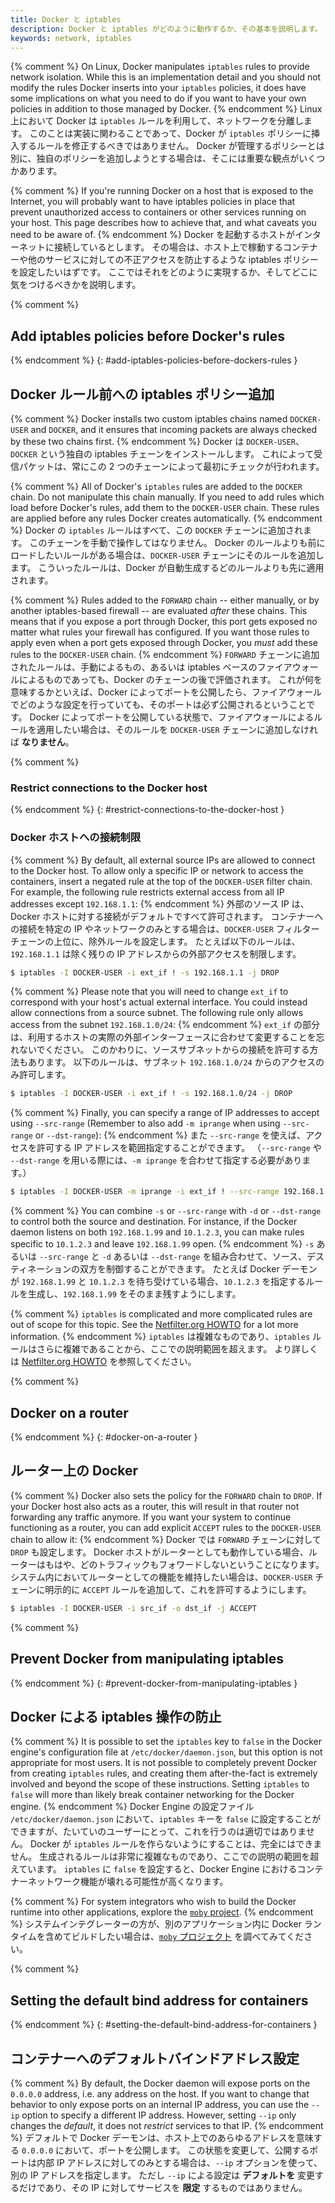 ```yaml
---
title: Docker と iptables
description: Docker と iptables がどのように動作するか、その基本を説明します。
keywords: network, iptables
---
```


{% comment %}
On Linux, Docker manipulates `iptables` rules to provide network isolation.
While this is an implementation detail and you should not modify the rules
Docker inserts into your `iptables` policies, it does have some implications
on what you need to do if you want to have your own policies in addition to
those managed by Docker.
{% endcomment %}
Linux 上において Docker は `iptables` ルールを利用して、ネットワークを分離します。
このことは実装に関わることであって、Docker が `iptables` ポリシーに挿入するルールを修正するべきではありません。
Docker が管理するポリシーとは別に、独自のポリシーを追加しようとする場合は、そこには重要な観点がいくつかあります。

{% comment %}
If you're running Docker on a host that is exposed to the Internet, you will
probably want to have iptables policies in place that prevent unauthorized
access to containers or other services running on your host. This page
describes how to achieve that, and what caveats you need to be aware of.
{% endcomment %}
Docker を起動するホストがインターネットに接続しているとします。
その場合は、ホスト上で稼動するコンテナーや他のサービスに対しての不正アクセスを防止するような iptables ポリシーを設定したいはずです。
ここではそれをどのように実現するか、そしてどこに気をつけるべきかを説明します。

{% comment %}
## Add iptables policies before Docker's rules
{% endcomment %}
{: #add-iptables-policies-before-dockers-rules }
## Docker ルール前への iptables ポリシー追加

{% comment %}
Docker installs two custom iptables chains named `DOCKER-USER` and `DOCKER`,
and it ensures that incoming packets are always checked by these two chains
first.
{% endcomment %}
Docker は `DOCKER-USER`、`DOCKER` という独自の iptables チェーンをインストールします。
これによって受信パケットは、常にこの 2 つのチェーンによって最初にチェックが行われます。

{% comment %}
All of Docker's `iptables` rules are added to the `DOCKER` chain. Do not
manipulate this chain manually. If you need to add rules which load before
Docker's rules, add them to the `DOCKER-USER` chain. These rules are applied
before any rules Docker creates automatically.
{% endcomment %}
Docker の `iptables` ルールはすべて、この `DOCKER` チェーンに追加されます。
このチェーンを手動で操作してはなりません。
Docker のルールよりも前にロードしたいルールがある場合は、`DOCKER-USER` チェーンにそのルールを追加します。
こういったルールは、Docker が自動生成するどのルールよりも先に適用されます。

{% comment %}
Rules added to the `FORWARD` chain -- either manually, or by another
iptables-based firewall -- are evaluated _after_ these chains. This means that
if you expose a port through Docker, this port gets exposed no matter what
rules your firewall has configured. If you want those rules to apply even
when a port gets exposed through Docker, you _must_ add these rules to the
`DOCKER-USER` chain.
{% endcomment %}
`FORWARD` チェーンに追加されたルールは、手動によるもの、あるいは iptables ベースのファイアウォールによるものであっても、Docker のチェーンの後で評価されます。
これが何を意味するかといえば、Docker によってポートを公開したら、ファイアウォールでどのような設定を行っていても、そのポートは必ず公開されるということです。
Docker によってポートを公開している状態で、ファイアウォールによるルールを適用したい場合は、そのルールを `DOCKER-USER` チェーンに追加しなければ **なりません**。

{% comment %}
### Restrict connections to the Docker host
{% endcomment %}
{: #restrict-connections-to-the-docker-host }
### Docker ホストへの接続制限

{% comment %}
By default, all external source IPs are allowed to connect to the Docker host.
To allow only a specific IP or network to access the containers, insert a
negated rule at the top of the `DOCKER-USER` filter chain. For example, the
following rule restricts external access from all IP addresses except `192.168.1.1`:
{% endcomment %}
外部のソース IP は、Docker ホストに対する接続がデフォルトですべて許可されます。
コンテナーへの接続を特定の IP やネットワークのみとする場合は、`DOCKER-USER` フィルターチェーンの上位に、除外ルールを設定します。
たとえば以下のルールは、`192.168.1.1` は除く残りの IP アドレスからの外部アクセスを制限します。

```bash
$ iptables -I DOCKER-USER -i ext_if ! -s 192.168.1.1 -j DROP
```

{% comment %}
Please note that you will need to change `ext_if` to correspond with your
host's actual external interface. You could instead allow connections from a
source subnet. The following rule only allows access from the subnet `192.168.1.0/24`:
{% endcomment %}
`ext_if` の部分は、利用するホストの実際の外部インターフェースに合わせて変更することを忘れないでください。
このかわりに、ソースサブネットからの接続を許可する方法もあります。
以下のルールは、サブネット `192.168.1.0/24` からのアクセスのみ許可します。

```bash
$ iptables -I DOCKER-USER -i ext_if ! -s 192.168.1.0/24 -j DROP
```

{% comment %}
Finally, you can specify a range of IP addresses to accept using `--src-range`
(Remember to also add `-m iprange` when using `--src-range` or `--dst-range`):
{% endcomment %}
また `--src-range` を使えば、アクセスを許可する IP アドレスを範囲指定することができます。
（`--src-range` や `--dst-range` を用いる際には、`-m iprange` を合わせて指定する必要があります。）

```bash
$ iptables -I DOCKER-USER -m iprange -i ext_if ! --src-range 192.168.1.1-192.168.1.3 -j DROP
```

{% comment %}
You can combine `-s` or `--src-range` with `-d` or `--dst-range` to control both
the source and destination. For instance, if the Docker daemon listens on both
`192.168.1.99` and `10.1.2.3`, you can make rules specific to `10.1.2.3` and leave
`192.168.1.99` open.
{% endcomment %}
`-s` あるいは `--src-range` と `-d` あるいは `--dst-range` を組み合わせて、ソース、デスティネーションの双方を制御することができます。
たとえば Docker デーモンが `192.168.1.99` と `10.1.2.3` を待ち受けている場合、`10.1.2.3` を指定するルールを生成し、`192.168.1.99` をそのまま残すようにします。

{% comment %}
`iptables` is complicated and more complicated rules are out of scope for this
topic. See the [Netfilter.org HOWTO](https://www.netfilter.org/documentation/HOWTO/NAT-HOWTO.html)
for a lot more information.
{% endcomment %}
`iptables` は複雑なものであり、`iptables` ルールはさらに複雑であることから、ここでの説明範囲を超えます。
より詳しくは [Netfilter.org HOWTO](https://www.netfilter.org/documentation/HOWTO/NAT-HOWTO.html) を参照してください。

{% comment %}
## Docker on a router
{% endcomment %}
{: #docker-on-a-router }
## ルーター上の Docker

{% comment %}
Docker also sets the policy for the `FORWARD` chain to `DROP`. If your Docker
host also acts as a router, this will result in that router not forwarding
any traffic anymore. If you want your system to continue functioning as a
router, you can add explicit `ACCEPT` rules to the `DOCKER-USER` chain to
allow it:
{% endcomment %}
Docker では `FORWARD` チェーンに対して `DROP` も設定します。
Docker ホストがルーターとしても動作している場合、ルーターはもはや、どのトラフィックもフォワードしないということになります。
システム内においてルーターとしての機能を維持したい場合は、`DOCKER-USER` チェーンに明示的に `ACCEPT` ルールを追加して、これを許可するようにします。

```bash
$ iptables -I DOCKER-USER -i src_if -o dst_if -j ACCEPT
```

{% comment %}
## Prevent Docker from manipulating iptables
{% endcomment %}
{: #prevent-docker-from-manipulating-iptables }
## Docker による iptables 操作の防止

{% comment %}
It is possible to set the `iptables` key to `false` in the Docker engine's configuration file at `/etc/docker/daemon.json`, but this option is not appropriate for most users.  It is not possible to completely prevent Docker from creating `iptables` rules, and creating them after-the-fact is extremely involved and beyond the scope of these instructions. Setting `iptables` to `false` will more than likely break container networking for the Docker engine.
{% endcomment %}
Docker Engine の設定ファイル `/etc/docker/daemon.json` において、`iptables` キーを `false` に設定することができますが、たいていのユーザーにとって、これを行うのは適切ではありません。
Docker が `iptables` ルールを作らないようにすることは、完全にはできません。
生成されるルールは非常に複雑なものであり、ここでの説明の範囲を超えています。
`iptables` に `false` を設定すると、Docker Engine におけるコンテナーネットワーク機能が壊れる可能性が高くなります。

{% comment %}
For system integrators who wish to build the Docker runtime into other applications, explore the [`moby` project](https://mobyproject.org/).
{% endcomment %}
システムインテグレーターの方が、別のアプリケーション内に Docker ランタイムを含めてビルドしたい場合は、[`moby` プロジェクト](https://mobyproject.org/) を調べてみてください。

{% comment %}
## Setting the default bind address for containers
{% endcomment %}
{: #setting-the-default-bind-address-for-containers }
## コンテナーへのデフォルトバインドアドレス設定

{% comment %}
By default, the Docker daemon will expose ports on the `0.0.0.0` address, i.e.
any address on the host. If you want to change that behavior to only
expose ports on an internal IP address, you can use the `--ip` option to
specify a different IP address. However, setting `--ip` only changes the
_default_, it does not _restrict_ services to that IP.
{% endcomment %}
デフォルトで Docker デーモンは、ホスト上でのあらゆるアドレスを意味する `0.0.0.0` において、ポートを公開します。
この状態を変更して、公開するポートは内部 IP アドレスに対してのみとする場合は、`--ip` オプションを使って、別の IP アドレスを指定します。
ただし `--ip` による設定は **デフォルトを** 変更するだけであり、その IP に対してサービスを **限定** するものではありません。
